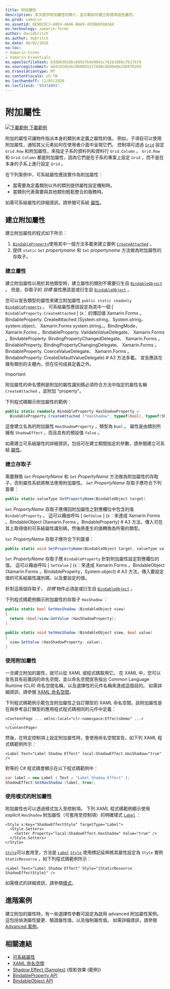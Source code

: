 ```yaml
---
title: 附加屬性
description: 本文提供附加屬性的簡介，並示範如何建立和使用這些屬性。
ms.prod: xamarin
ms.assetid: 6E9DCDC3-A0E4-46A6-BAA9-4FEB6DF8A5A8
ms.technology: xamarin-forms
author: davidbritch
ms.author: dabritch
ms.date: 06/02/2016
no-loc:
- Xamarin.Forms
- Xamarin.Essentials
ms.openlocfilehash: b3db63018bc8d927b9e9041c762b1989cfb17679
ms.sourcegitcommit: ebdc016b3ec0b06915170d0cbbd9e0e2469763b9
ms.translationtype: MT
ms.contentlocale: zh-TW
ms.lasthandoff: 11/05/2020
ms.locfileid: "93374091"
---
```

# <a name="attached-properties"></a>附加屬性

[![下載範例](~/media/shared/download.png) 下載範例](/samples/xamarin/xamarin-forms-samples/effects-shadoweffect)


附加的屬性可讓物件指派本身的類別未定義之屬性的值。 例如，子項目可以使用附加屬性，通知其父元素如何在使用者介面中呈現它們。 控制項可透過 [`Grid`](xref:Xamarin.Forms.Grid) 設定 `Grid.Row` 和附加屬性，來指定子系的資料列和資料行 `Grid.Column` 。 `Grid.Row` 和 `Grid.Column` 都是附加屬性，因為它們是在子系的專案上設定 `Grid` ，而不是在本身的子系上進行設定 `Grid` 。

在下列案例中，可系結屬性應該實作為附加屬性：

- 當需要為定義類別以外的類別提供屬性設定機制時。
- 當類別代表需要與其他類別輕鬆整合的服務時。

如需可系結屬性的詳細資訊，請參閱可系結 [屬性](~/xamarin-forms/xaml/bindable-properties.md)。

## <a name="create-an-attached-property"></a>建立附加屬性

建立附加屬性的程式如下所示：

1. [`BindableProperty`](xref:Xamarin.Forms.BindableProperty)使用其中一個方法多載來建立實例 [`CreateAttached`](xref:Xamarin.Forms.BindableProperty.CreateAttached*) 。
1. 提供 `static` `Get` *propertyname* 和 `Set` *propertyname* 方法做為附加屬性的存取子。

### <a name="create-a-property"></a>建立屬性

建立附加屬性以用於其他類型時，建立屬性的類別不需要衍生自 [`BindableObject`](xref:Xamarin.Forms.BindableObject) 。 但是，存取子的 *目標* 屬性應該是或衍生自 [`BindableObject`](xref:Xamarin.Forms.BindableObject) 。

您可以宣告類型的屬性來建立附加屬性 `public static readonly` [`BindableProperty`](xref:Xamarin.Forms.BindableProperty) 。 可系結屬性應該設定為其中一個 [ `BindableProperty.CreateAttached` ] (x：的傳回值 Xamarin.Forms 。BindableProperty. CreateAttached (System.string、System.string、system.object、 Xamarin.Forms system.string、。BindingMode， Xamarin.Forms 。BindableProperty. ValidateValueDelegate、 Xamarin.Forms 。BindableProperty. BindingPropertyChangedDelegate、 Xamarin.Forms 。BindableProperty. BindingPropertyChangingDelegate、 Xamarin.Forms 。BindableProperty. CoerceValueDelegate、 Xamarin.Forms 。BindableProperty. CreateDefaultValueDelegate) # A3 方法多載。 宣告應該在擁有類別的主體內，但在任何成員定義之外。

> [!IMPORTANT]
> 附加屬性的命名慣例是附加的屬性識別碼必須符合方法中指定的屬性名稱 `CreateAttached` ，並附加 "property"。

下列程式碼顯示附加屬性的範例：

```csharp
public static readonly BindableProperty HasShadowProperty =
  BindableProperty.CreateAttached ("HasShadow", typeof(bool), typeof(ShadowEffect), false);
```

這會建立名為的附加屬性 `HasShadowProperty` ，類型為 `bool` 。 屬性是由類別所擁有 `ShadowEffect` ，而且具有的預設值 `false` 。

如需建立可系結屬性的詳細資訊，包括可在建立期間指定的參數，請參閱建立可系結 [屬性](~/xamarin-forms/xaml/bindable-properties.md#consume-a-bindable-property)。

### <a name="create-accessors"></a>建立存取子

需要靜態 `Get` *PropertyName* 和 `Set` *PropertyName* 方法做為附加屬性的存取子，否則屬性系統將無法使用附加屬性。 `Get` *PropertyName* 存取子應符合下列簽章：

```csharp
public static valueType GetPropertyName(BindableObject target)
```

`Get` *PropertyName* 存取子應傳回附加屬性之對應欄位中包含的值 `BindableProperty` 。 這可以藉由呼叫 [ `GetValue` ] (x：來達成 Xamarin.Forms 。BindableObject (Xamarin.Forms 。BindableProperty) # A3 方法，傳入可在其上取得值的可系結屬性識別碼，然後將產生的值轉換為所需的類型。

`Set` *PropertyName* 存取子應符合下列簽章：

```csharp
public static void SetPropertyName(BindableObject target, valueType value)
```

`Set` *PropertyName* 存取子應 `BindableProperty` 針對附加屬性設定對應欄位的值。 這可以藉由呼叫 [ `SetValue` ] (x：來達成 Xamarin.Forms 。BindableObject (Xamarin.Forms 。BindableProperty，System.object) # A3 方法，傳入要設定值的可系結屬性識別碼，以及要設定的值。

針對這兩個存取子， *目標* 物件必須是或衍生自 [`BindableObject`](xref:Xamarin.Forms.BindableObject) 。

下列程式碼範例顯示附加屬性的存取子 `HasShadow` ：

```csharp
public static bool GetHasShadow (BindableObject view)
{
  return (bool)view.GetValue (HasShadowProperty);
}

public static void SetHasShadow (BindableObject view, bool value)
{
  view.SetValue (HasShadowProperty, value);
}
```

### <a name="consume-an-attached-property"></a>使用附加屬性

一旦建立附加的屬性，就可以從 XAML 或程式碼取用它。 在 XAML 中，您可以宣告具有前置詞的命名空間，並以命名空間宣告指出 Common Language Runtime (CLR) 命名空間名稱，以及選擇性的元件名稱來達成這個目的。 如需詳細資訊，請參閱 [XAML 命名空間](~/xamarin-forms/xaml/namespaces.md)。

下列程式碼範例示範包含附加屬性之自訂類型的 XAML 命名空間，該附加屬性是在與參考自訂類型的應用程式程式碼相同的元件中定義：

```xaml
<ContentPage ... xmlns:local="clr-namespace:EffectsDemo" ...>
  ...
</ContentPage>
```

然後，在特定控制項上設定附加屬性時，會使用命名空間宣告，如下列 XAML 程式碼範例所示：

```xaml
<Label Text="Label Shadow Effect" local:ShadowEffect.HasShadow="true" />
```

對等的 C# 程式碼會顯示在以下程式碼範例中：

```csharp
var label = new Label { Text = "Label Shadow Effect" };
ShadowEffect.SetHasShadow (label, true);
```

### <a name="consume-an-attached-property-with-a-style"></a>使用樣式的附加屬性

附加屬性也可以透過樣式加入至控制項。 下列 XAML 程式碼範例顯示使用 *explicit* `HasShadow` 附加屬性（可套用至控制項）的明確樣式 [`Label`](xref:Xamarin.Forms.Label) ：

```xaml
<Style x:Key="ShadowEffectStyle" TargetType="Label">
  <Style.Setters>
    <Setter Property="local:ShadowEffect.HasShadow" Value="true" />
  </Style.Setters>
</Style>
```

[`Style`](xref:Xamarin.Forms.Style)可以套用至，方法是 [`Label`](xref:Xamarin.Forms.Label) [`Style`](xref:Xamarin.Forms.NavigableElement.Style) 使用標記延伸將其屬性設定為 `Style` 實例 `StaticResource` ，如下列程式碼範例所示：

```xaml
<Label Text="Label Shadow Effect" Style="{StaticResource ShadowEffectStyle}" />
```

如需樣式的詳細資訊，請參閱[樣式](~/xamarin-forms/user-interface/styles/index.md)。

## <a name="advanced-scenarios"></a>進階案例

建立附加的屬性時，有一些選擇性參數可設定為啟用 advanced 附加屬性案例。 這包括偵測屬性變更、驗證屬性值，以及強制屬性值。 如需詳細資訊，請參閱 [Advanced 案例](~/xamarin-forms/xaml/bindable-properties.md#advanced-scenarios)。

## <a name="related-links"></a>相關連結

- [可系結屬性](~/xamarin-forms/xaml/bindable-properties.md)
- [XAML 命名空間](~/xamarin-forms/xaml/namespaces.md)
- [Shadow Effect (Samples)](/samples/xamarin/xamarin-forms-samples/effects-shadoweffect) (陰影效果 (範例))
- [BindableProperty API](xref:Xamarin.Forms.BindableProperty)
- [BindableObject API](xref:Xamarin.Forms.BindableObject)